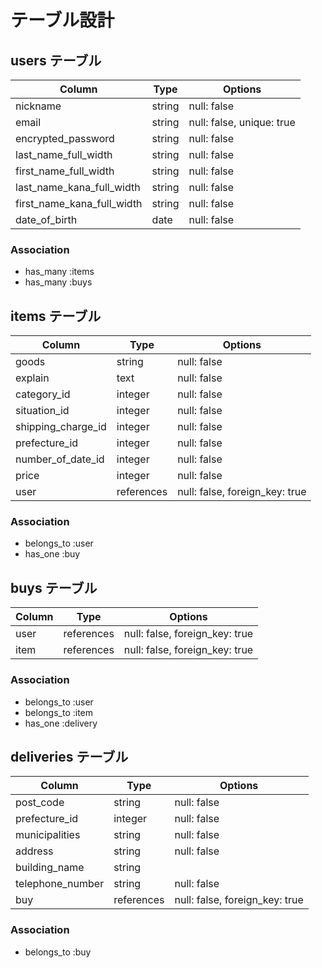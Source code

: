 # テーブル設計

## users テーブル

| Column                     | Type    | Options                   |
| -------------------------- | ------- | ------------------------- |              
| nickname                   | string  | null: false               |
| email                      | string  | null: false, unique: true |
| encrypted_password         | string  | null: false               |
| last_name_full_width       | string  | null: false               |
| first_name_full_width      | string  | null: false               |
| last_name_kana_full_width  | string  | null: false               |
| first_name_kana_full_width | string  | null: false               |
| date_of_birth              | date    | null: false               |

### Association

- has_many :items
- has_many :buys

## items テーブル

| Column             | Type       | Options                        |
| ------------------ | ---------- | ------------------------------ |                 
| goods              | string     | null: false                    |
| explain            | text       | null: false                    |
| category_id        | integer    | null: false                    |
| situation_id       | integer    | null: false                    |
| shipping_charge_id | integer    | null: false                    |
| prefecture_id      | integer    | null: false                    |
| number_of_date_id  | integer    | null: false                    |
| price              | integer    | null: false                    |            
| user               | references | null: false, foreign_key: true |           

### Association

- belongs_to :user
- has_one :buy

## buys テーブル

| Column  | Type       | Options                        |
| ------- | ---------- | ------------------------------ |
| user    | references | null: false, foreign_key: true |                            
| item    | references | null: false, foreign_key: true |                           

### Association

- belongs_to :user
- belongs_to :item
- has_one :delivery

## deliveries テーブル

| Column           | Type       | Options                        |
| ---------------- | ---------- | ------------------------------ |
| post_code        | string     | null: false                    |            
| prefecture_id    | integer    | null: false                    |
| municipalities   | string     | null: false                    |
| address          | string     | null: false                    |
| building_name    | string     |                                |
| telephone_number | string     | null: false                    |
| buy              | references | null: false, foreign_key: true |                            

### Association

- belongs_to :buy

